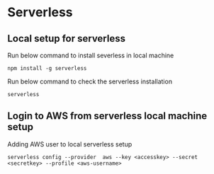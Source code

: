 # Serverless  

## Local setup for serverless  
Run below command to install severless in local machine  
```
npm install -g serverless
```  

Run below command to check the serverless installation  
```
serverless 
```


## Login to AWS from serverless local machine setup  
Adding AWS user to local serverless setup  
```
serverless config --provider  aws --key <accesskey> --secret <secretkey> --profile <aws-username>
```

